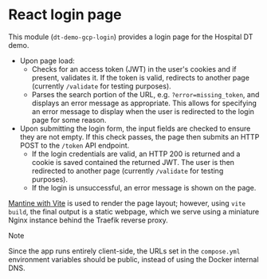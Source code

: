 # React login page

This module (`dt-demo-gcp-login`) provides a login page for the Hospital DT demo.

- Upon page load:
  - Checks for an access token (JWT) in the user's cookies and if present, validates it.  If the token is valid, redirects to another page (currently `/validate` for testing purposes).
  - Parses the search portion of the URL, e.g. `?error=missing_token`, and displays an error message as appropriate.  This allows for specifying an error message to display when the user is redirected to the login page for some reason.
- Upon submitting the login form, the input fields are checked to ensure they are not empty.  If this check passes, the page then submits an HTTP POST to the `/token` API endpoint.
  - If the login credentials are valid, an HTTP 200 is returned and a cookie is saved contained the returned JWT.  The user is then redirected to another page (currently `/validate` for testing purposes).
  - If the login is unsuccessful, an error message is shown on the page.

[Mantine with Vite](https://mantine.dev/guides/vite/) is used to render the page layout; however, using `vite build`, the final output is a static webpage, which we serve using a miniature Nginx instance behind the Traefik reverse proxy.

> [!NOTE]
> Since the app runs entirely client-side, the URLs set in the `compose.yml` environment variables should be public, instead of using the Docker internal DNS.
